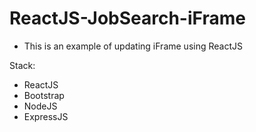 # ReactJS-JobSearch-iFrame

- This is an example of updating iFrame using ReactJS

Stack:
- ReactJS
- Bootstrap
- NodeJS
- ExpressJS
